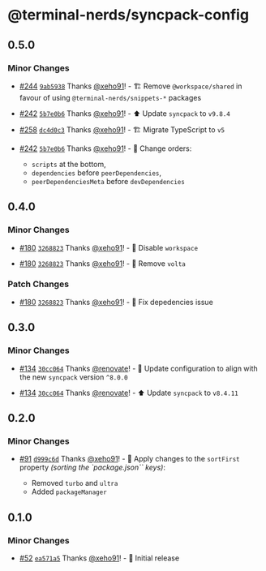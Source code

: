 # @terminal-nerds/syncpack-config<!-- markdownlint-disable line-length list-marker-space no-duplicate-header ul-style -->

## 0.5.0

### Minor Changes

-   [#244](https://github.com/terminal-nerds/configs/pull/244) [`9ab5938`](https://github.com/terminal-nerds/configs/commit/9ab5938c1bf446689cd7051f7b094b9b0342edd4) Thanks [@xeho91](https://github.com/xeho91)! - 🏗 Remove `@workspace/shared` in favour of using `@terminal-nerds/snippets-*` packages

-   [#242](https://github.com/terminal-nerds/configs/pull/242) [`5b7e0b6`](https://github.com/terminal-nerds/configs/commit/5b7e0b625cb6be97ebe1b42b072c524ce2518a1c) Thanks [@xeho91](https://github.com/xeho91)! - ⬆️ Update `syncpack` to `v9.8.4`

-   [#258](https://github.com/terminal-nerds/configs/pull/258) [`dc4d0c3`](https://github.com/terminal-nerds/configs/commit/dc4d0c33897508fe665e099c1ab939484bb5dd85) Thanks [@xeho91](https://github.com/xeho91)! - 🏗 Migrate TypeScript to `v5`

-   [#242](https://github.com/terminal-nerds/configs/pull/242) [`5b7e0b6`](https://github.com/terminal-nerds/configs/commit/5b7e0b625cb6be97ebe1b42b072c524ce2518a1c) Thanks [@xeho91](https://github.com/xeho91)! - 🔧 Change orders:

    -   `scripts` at the bottom,
    -   `dependencies` before `peerDependencies`,
    -   `peerDependenciesMeta` before `devDependencies`

## 0.4.0

### Minor Changes

-   [#180](https://github.com/terminal-nerds/configs/pull/180) [`3268823`](https://github.com/terminal-nerds/configs/commit/326882328021d44f6a1fb8e0015473d7525715ec) Thanks [@xeho91](https://github.com/xeho91)! - 🔧 Disable `workspace`

-   [#180](https://github.com/terminal-nerds/configs/pull/180) [`3268823`](https://github.com/terminal-nerds/configs/commit/326882328021d44f6a1fb8e0015473d7525715ec) Thanks [@xeho91](https://github.com/xeho91)! - 🔧 Remove `volta`

### Patch Changes

-   [#180](https://github.com/terminal-nerds/configs/pull/180) [`3268823`](https://github.com/terminal-nerds/configs/commit/326882328021d44f6a1fb8e0015473d7525715ec) Thanks [@xeho91](https://github.com/xeho91)! - 🐛 Fix depedencies issue

## 0.3.0

### Minor Changes

-   [#134](https://github.com/terminal-nerds/configs/pull/134) [`30cc064`](https://github.com/terminal-nerds/configs/commit/30cc0642bcb3976b28ca4009ec3e48b296a37ce5) Thanks [@renovate](https://github.com/apps/renovate)! - 🔧 Update configuration to align with the new `syncpack` version `^8.0.0`

-   [#134](https://github.com/terminal-nerds/configs/pull/134) [`30cc064`](https://github.com/terminal-nerds/configs/commit/30cc0642bcb3976b28ca4009ec3e48b296a37ce5) Thanks [@renovate](https://github.com/apps/renovate)! - ⬆️ Update `syncpack` to `v8.4.11`

## 0.2.0

### Minor Changes

-   [#91](https://github.com/terminal-nerds/configs/pull/91) [`d999c6d`](https://github.com/terminal-nerds/configs/commit/d999c6dc98928200283ab71f51e0e26c21c50a83) Thanks [@xeho91](https://github.com/xeho91)! - 🔧 Apply changes to the `sortFirst` property _(sorting the `package.json`` keys)_:

    -   Removed `turbo` and `ultra`
    -   Added `packageManager`

## 0.1.0

### Minor Changes

-   [#52](https://github.com/terminal-nerds/configs/pull/52) [`ea571a5`](https://github.com/terminal-nerds/configs/commit/ea571a5495bf8bf711e5bf9ed78f80cba07fa89b) Thanks [@xeho91](https://github.com/xeho91)! - 🎉 Initial release
